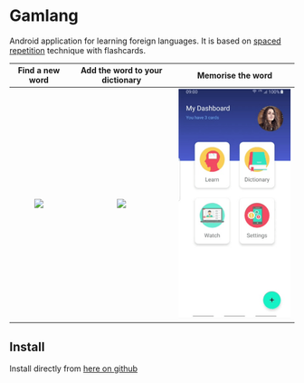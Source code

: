 # Gamlang
Android application for learning foreign languages. It is based on [spaced repetition](https://en.wikipedia.org/wiki/Spaced_repetition "learn more about spaced repetition") technique with flashcards.



Find a new word            |  Add the word to your dictionary		   |  Memorise the word		   |
:-------------------------:|:-------------------------:|:-------------------------:|
<img src="https://raw.githubusercontent.com/Gamurar/docs/master/gamlang/search.gif" width="250">  |  <img src="https://raw.githubusercontent.com/Gamurar/docs/master/gamlang/choose.gif" width="250"> | <img src="https://raw.githubusercontent.com/Gamurar/docs/master/gamlang/learn.gif" width="250">

Install
-------
Install directly from [here on github](https://raw.githubusercontent.com/Gamurar/docs/master/gamlang/app-debug.apk)
